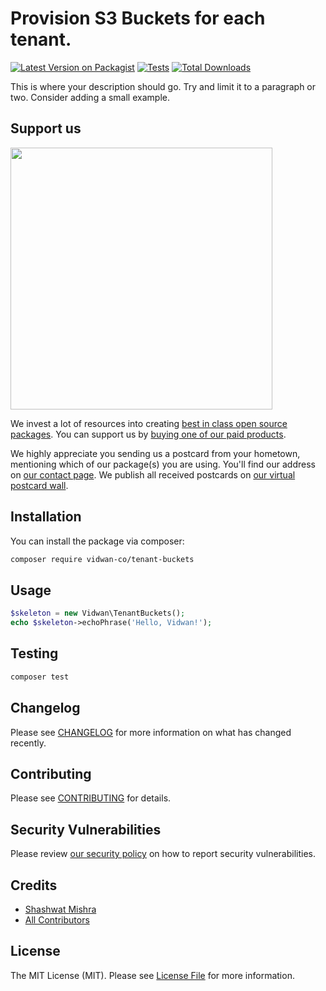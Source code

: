 # Provision S3 Buckets for each tenant.

[![Latest Version on Packagist](https://img.shields.io/packagist/v/vidwan-co/tenant-buckets.svg?style=flat-square)](https://packagist.org/packages/vidwan-co/tenant-buckets)
[![Tests](https://github.com/vidwan-co/tenant-buckets/actions/workflows/run-tests.yml/badge.svg?branch=main)](https://github.com/vidwan-co/tenant-buckets/actions/workflows/run-tests.yml)
[![Total Downloads](https://img.shields.io/packagist/dt/vidwan-co/tenant-buckets.svg?style=flat-square)](https://packagist.org/packages/vidwan-co/tenant-buckets)

This is where your description should go. Try and limit it to a paragraph or two. Consider adding a small example.

## Support us

[<img src="https://github-ads.s3.eu-central-1.amazonaws.com/tenant-buckets.jpg?t=1" width="419px" />](https://spatie.be/github-ad-click/tenant-buckets)

We invest a lot of resources into creating [best in class open source packages](https://spatie.be/open-source). You can support us by [buying one of our paid products](https://spatie.be/open-source/support-us).

We highly appreciate you sending us a postcard from your hometown, mentioning which of our package(s) you are using. You'll find our address on [our contact page](https://spatie.be/about-us). We publish all received postcards on [our virtual postcard wall](https://spatie.be/open-source/postcards).

## Installation

You can install the package via composer:

```bash
composer require vidwan-co/tenant-buckets
```

## Usage

```php
$skeleton = new Vidwan\TenantBuckets();
echo $skeleton->echoPhrase('Hello, Vidwan!');
```

## Testing

```bash
composer test
```

## Changelog

Please see [CHANGELOG](CHANGELOG.md) for more information on what has changed recently.

## Contributing

Please see [CONTRIBUTING](.github/CONTRIBUTING.md) for details.

## Security Vulnerabilities

Please review [our security policy](../../security/policy) on how to report security vulnerabilities.

## Credits

- [Shashwat Mishra](https://github.com/secrethash)
- [All Contributors](../../contributors)

## License

The MIT License (MIT). Please see [License File](LICENSE.md) for more information.
